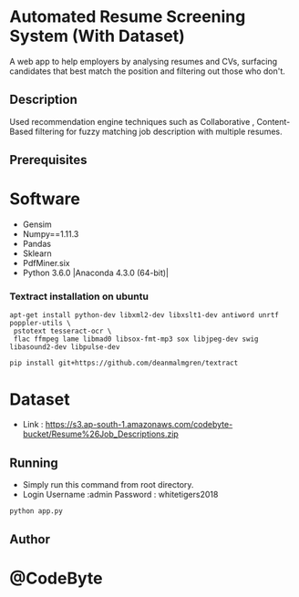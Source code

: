 # Automated Resume Screening System (With Dataset)
A web app to help employers by analysing resumes and CVs, surfacing candidates that best match the position and filtering out those who don't.

## Description
Used recommendation engine techniques such as Collaborative , Content-Based filtering for fuzzy matching job description with multiple resumes.

## Prerequisites

# Software
* Gensim
* Numpy==1.11.3
* Pandas
* Sklearn
* PdfMiner.six
* Python 3.6.0 |Anaconda 4.3.0 (64-bit)|

### Textract installation on ubuntu
```
apt-get install python-dev libxml2-dev libxslt1-dev antiword unrtf poppler-utils \
 pstotext tesseract-ocr \
 flac ffmpeg lame libmad0 libsox-fmt-mp3 sox libjpeg-dev swig libasound2-dev libpulse-dev

pip install git+https://github.com/deanmalmgren/textract
```

# Dataset

* Link : https://s3.ap-south-1.amazonaws.com/codebyte-bucket/Resume%26Job_Descriptions.zip

## Running

* Simply run this command from root directory.
* Login Username :admin
        Password : whitetigers2018

```
python app.py

```

## Author

# @CodeByte
